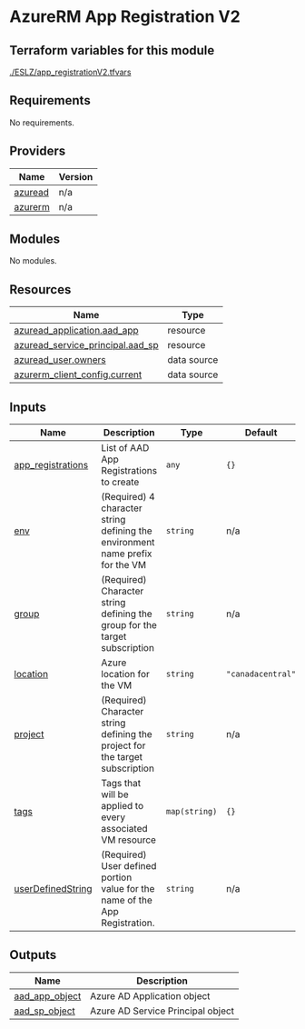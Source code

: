 # AzureRM App Registration V2

## Terraform variables for this module

[./ESLZ/app_registrationV2.tfvars](./ESLZ/app_registrationV2.tfvars)

<!-- BEGIN_TF_DOCS -->
## Requirements

No requirements.

## Providers

| Name | Version |
|------|---------|
| <a name="provider_azuread"></a> [azuread](#provider\_azuread) | n/a |
| <a name="provider_azurerm"></a> [azurerm](#provider\_azurerm) | n/a |

## Modules

No modules.

## Resources

| Name | Type |
|------|------|
| [azuread_application.aad_app](https://registry.terraform.io/providers/hashicorp/azuread/latest/docs/resources/application) | resource |
| [azuread_service_principal.aad_sp](https://registry.terraform.io/providers/hashicorp/azuread/latest/docs/resources/service_principal) | resource |
| [azuread_user.owners](https://registry.terraform.io/providers/hashicorp/azuread/latest/docs/data-sources/user) | data source |
| [azurerm_client_config.current](https://registry.terraform.io/providers/hashicorp/azurerm/latest/docs/data-sources/client_config) | data source |

## Inputs

| Name | Description | Type | Default | Required |
|------|-------------|------|---------|:--------:|
| <a name="input_app_registrations"></a> [app\_registrations](#input\_app\_registrations) | List of AAD App Registrations to create | `any` | `{}` | no |
| <a name="input_env"></a> [env](#input\_env) | (Required) 4 character string defining the environment name prefix for the VM | `string` | n/a | yes |
| <a name="input_group"></a> [group](#input\_group) | (Required) Character string defining the group for the target subscription | `string` | n/a | yes |
| <a name="input_location"></a> [location](#input\_location) | Azure location for the VM | `string` | `"canadacentral"` | no |
| <a name="input_project"></a> [project](#input\_project) | (Required) Character string defining the project for the target subscription | `string` | n/a | yes |
| <a name="input_tags"></a> [tags](#input\_tags) | Tags that will be applied to every associated VM resource | `map(string)` | `{}` | no |
| <a name="input_userDefinedString"></a> [userDefinedString](#input\_userDefinedString) | (Required) User defined portion value for the name of the App Registration. | `string` | n/a | yes |

## Outputs

| Name | Description |
|------|-------------|
| <a name="output_aad_app_object"></a> [aad\_app\_object](#output\_aad\_app\_object) | Azure AD Application object |
| <a name="output_aad_sp_object"></a> [aad\_sp\_object](#output\_aad\_sp\_object) | Azure AD Service Principal object |
<!-- END_TF_DOCS -->